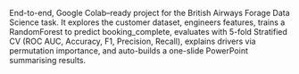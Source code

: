 End-to-end, Google Colab–ready project for the British Airways Forage Data Science task.
It explores the customer dataset, engineers features, trains a RandomForest to predict booking_complete, evaluates with 5-fold Stratified CV (ROC AUC, Accuracy, F1, Precision, Recall), explains drivers via permutation importance, and auto-builds a one-slide PowerPoint summarising results.
